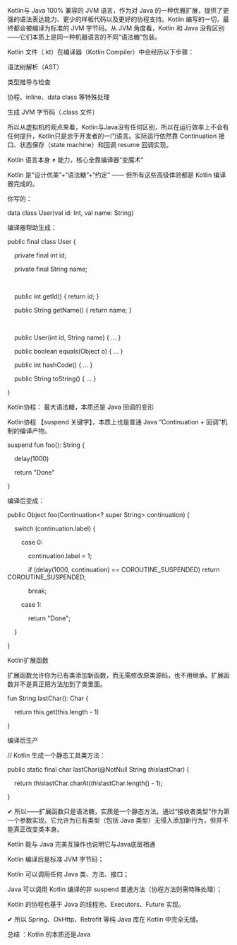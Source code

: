 Kotlin与 Java 100% 兼容的 JVM 语言，作为对 Java 的一种优雅扩展，提供了更强的语法表达能力、更少的样板代码以及更好的协程支持。Kotlin 编写的一切，最终都会被编译为标准的 JVM 字节码。从 JVM 角度看，Kotlin 和 Java 没有区别——它们本质上是同一种机器语言的不同“语法糖”包装。

Kotlin 文件（.kt）在编译器（Kotlin Compiler）中会经历以下步骤：

语法树解析（AST）

类型推导与检查

协程、inline、data class 等特殊处理

生成 JVM 字节码（.class 文件）

所以从虚拟机的观点来看，Kotlin与Java没有任何区别，所以在运行效率上不会有任何提升，Kotlin只是忠于开发者的一门语言。实际运行依然靠 Continuation 接口、状态保存（state machine）和回调 resume 回调实现。

Kotlin 语言本身 ≠ 能力，核心全靠编译器“变魔术”

Kotlin 是“设计优美”+“语法糖”+“约定” —— 但所有这些高级体验都是 Kotlin 编译器完成的。

你写的：

data class User(val id: Int, val name: String)

编译器帮助生成：

public final class User {

    private final int id;

    private final String name;

    

    public int getId() { return id; }

    public String getName() { return name; }

    

    public User(int id, String name) { ... }

    public boolean equals(Object o) { ... }

    public int hashCode() { ... }

    public String toString() { ... }

}

Kotlin协程： 最大语法糖，本质还是 Java 回调的变形

Kotlin协程 【suspend 关键字】，本质上也是普通 Java “Continuation + 回调”机制的编译产物。

suspend fun foo(): String {

    delay(1000)

    return "Done"

}

编译后变成：

public Object foo(Continuation<? super String> continuation) {

    switch (continuation.label) {

        case 0:

            continuation.label = 1;

            if (delay(1000, continuation) == COROUTINE_SUSPENDED) return COROUTINE_SUSPENDED;

            break;

        case 1:

            return "Done";

    }

}

Kotlin扩展函数

扩展函数允许你为已有类添加新函数，而无需修改原类源码，也不用继承。扩展函数并不是真正把方法加到了类里面。

fun String.lastChar(): Char {

    return this.get(this.length - 1)

}

编译后生产

// Kotlin 生成一个静态工具类方法：

public static final char lastChar(@NotNull String $this$lastChar) {

    return $this$lastChar.charAt($this$lastChar.length() - 1);

}

✔ 所以——扩展函数只是语法糖，实质是一个静态方法。通过“接收者类型”作为第一个参数实现。它允许为已有类型（包括 Java 类型）无侵入添加新行为，但并不能真正改变类本身。

Kotlin 能与 Java 完美互操作也说明它与Java底层相通

Kotlin 编译后是标准 JVM 字节码；

Kotlin 可以调用任何 Java 类、方法、接口；

Java 可以调用 Kotlin 编译的非 suspend 普通方法（协程方法则需特殊处理）；

Kotlin 的协程也基于 Java 的线程池、Executors、Future 实现。

✔ 所以 Spring、OkHttp、Retrofit 等纯 Java 库在 Kotlin 中完全无缝。

总结 ：Kotlin 的本质还是Java